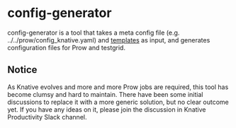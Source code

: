 # config-generator

config-generator is a tool that takes a meta config file (e.g.
../../prow/config_knative.yaml) and [templates](./templates) as
input, and generates configuration files for Prow and testgrid.

## Notice

As Knative evolves and more and more Prow jobs are required, this tool has
become clumsy and hard to maintain. There have been some initial discussions to
replace it with a more generic solution, but no clear outcome yet. If you have
any ideas on it, please join the discussion in Knative Productivity Slack
channel.
